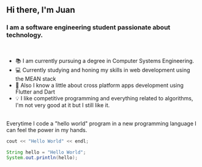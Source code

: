 ## Hi there, I'm Juan 

### I am a software engineering student passionate about technology.

<br/>

* 📚 I am currently pursuing a degree in Computer Systems Engineering.
* 💻 Currently studying and honing my skills in web development using the MEAN stack
* 📱 Also I know a little about cross platform apps development using Flutter and Dart
* 💡 I like competitive programming and everything related to algorithms, I'm not very good at it but I still like it.



<br/>
Everytime I code a "hello world" program in a new programming language I can feel the power in my hands.

```CPP
cout << "Hello World" << endl;
```

```JAVA
String hello = "Hello World";
System.out.println(hello);
```

